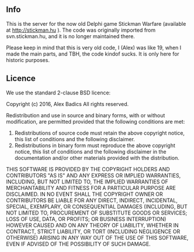 ## Info
This is the server for the now old Delphi game Stickman Warfare (available at http://stickman.hu ). The code was originally imported from svn.stickman.hu, and it is no longer maintained there.

Please keep in mind that this is very old code, I (Alex) was like 19, when I made the main parts, and TBH, the code kindof sucks. It is only here for historic purposes.

## Licence

We use the standard 2-clause BSD licence:

Copyright (c) 2016, Alex Badics
All rights reserved.

Redistribution and use in source and binary forms, with or without
modification, are permitted provided that the following conditions are met:

1. Redistributions of source code must retain the above copyright notice, this
   list of conditions and the following disclaimer.
2. Redistributions in binary form must reproduce the above copyright notice,
   this list of conditions and the following disclaimer in the documentation
   and/or other materials provided with the distribution.

THIS SOFTWARE IS PROVIDED BY THE COPYRIGHT HOLDERS AND CONTRIBUTORS "AS IS" AND
ANY EXPRESS OR IMPLIED WARRANTIES, INCLUDING, BUT NOT LIMITED TO, THE IMPLIED
WARRANTIES OF MERCHANTABILITY AND FITNESS FOR A PARTICULAR PURPOSE ARE
DISCLAIMED. IN NO EVENT SHALL THE COPYRIGHT OWNER OR CONTRIBUTORS BE LIABLE FOR
ANY DIRECT, INDIRECT, INCIDENTAL, SPECIAL, EXEMPLARY, OR CONSEQUENTIAL DAMAGES
(INCLUDING, BUT NOT LIMITED TO, PROCUREMENT OF SUBSTITUTE GOODS OR SERVICES;
LOSS OF USE, DATA, OR PROFITS; OR BUSINESS INTERRUPTION) HOWEVER CAUSED AND
ON ANY THEORY OF LIABILITY, WHETHER IN CONTRACT, STRICT LIABILITY, OR TORT
(INCLUDING NEGLIGENCE OR OTHERWISE) ARISING IN ANY WAY OUT OF THE USE OF THIS
SOFTWARE, EVEN IF ADVISED OF THE POSSIBILITY OF SUCH DAMAGE.
